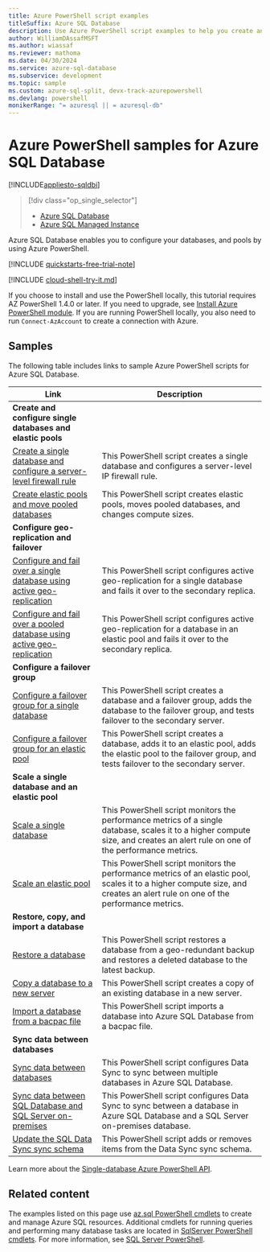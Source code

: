 ```yaml
---
title: Azure PowerShell script examples
titleSuffix: Azure SQL Database
description: Use Azure PowerShell script examples to help you create and manage Azure SQL Database resources.
author: WilliamDAssafMSFT
ms.author: wiassaf
ms.reviewer: mathoma
ms.date: 04/30/2024
ms.service: azure-sql-database
ms.subservice: development
ms.topic: sample
ms.custom: azure-sql-split, devx-track-azurepowershell
ms.devlang: powershell
monikerRange: "= azuresql || = azuresql-db"
---
```


# Azure PowerShell samples for Azure SQL Database 

[!INCLUDE[appliesto-sqldbi](../includes/appliesto-sqldb.md)]

> [!div class="op_single_selector"]
> * [Azure SQL Database](powershell-script-content-guide.md?view=azuresql&preserve-view=true)
> * [Azure SQL Managed Instance](../managed-instance/powershell-script-content-guide.md?view=azuresql&preserve-view=true)

Azure SQL Database enables you to configure your databases, and pools by using Azure PowerShell.

[!INCLUDE [quickstarts-free-trial-note](../includes/quickstarts-free-trial-note.md)]

[!INCLUDE [cloud-shell-try-it.md](../includes/cloud-shell-try-it.md)]

If you choose to install and use the PowerShell locally, this tutorial requires AZ PowerShell 1.4.0 or later. If you need to upgrade, see [Install Azure PowerShell module](/powershell/azure/install-az-ps). If you are running PowerShell locally, you also need to run `Connect-AzAccount` to create a connection with Azure.

## Samples

The following table includes links to sample Azure PowerShell scripts for Azure SQL Database.

|Link|Description|
|---|---|
|**Create and configure single databases and elastic pools**||
| [Create a single database and configure a server-level firewall rule](scripts/create-and-configure-database-powershell.md) | This PowerShell script creates a single database and configures a server-level IP firewall rule. |
| [Create elastic pools and move pooled databases](scripts/move-database-between-elastic-pools-powershell.md) | This PowerShell script creates elastic pools, moves pooled databases, and changes compute sizes.|
|**Configure geo-replication and failover**||
| [Configure and fail over a single database using active geo-replication](scripts/setup-geodr-and-failover-database-powershell.md)| This PowerShell script configures active geo-replication for a single database and fails it over to the secondary replica. |
| [Configure and fail over a pooled database using active geo-replication](scripts/setup-geodr-and-failover-elastic-pool-powershell.md)| This PowerShell script configures active geo-replication for a database in an elastic pool and fails it over to the secondary replica. |
|**Configure a failover group**||
| [Configure a failover group for a single database](scripts/add-database-to-failover-group-powershell.md) | This PowerShell script creates a database and a failover group, adds the database to the failover group, and tests failover to the secondary server. |
| [Configure a failover group for an elastic pool](scripts/add-elastic-pool-to-failover-group-powershell.md) | This PowerShell script creates a database, adds it to an elastic pool, adds the elastic pool to the failover group, and tests failover to the secondary server. |
|**Scale a single database and an elastic pool**||
| [Scale a single database](scripts/monitor-and-scale-database-powershell.md) | This PowerShell script monitors the performance metrics of a single database, scales it to a higher compute size, and creates an alert rule on one of the performance metrics. |
| [Scale an elastic pool](scripts/monitor-and-scale-pool-powershell.md) | This PowerShell script monitors the performance metrics of an elastic pool, scales it to a higher compute size, and creates an alert rule on one of the performance metrics. |
| **Restore, copy, and import a database**||
| [Restore a database](scripts/restore-database-powershell.md)| This PowerShell script restores a database from a geo-redundant backup and restores a deleted database to the latest backup. |
| [Copy a database to a new server](scripts/copy-database-to-new-server-powershell.md)| This PowerShell script creates a copy of an existing database in a new server. |
| [Import a database from a bacpac file](scripts/import-from-bacpac-powershell.md)| This PowerShell script imports a database into Azure SQL Database from a bacpac file. |
| **Sync data between databases**||
| [Sync data between databases](scripts/sql-data-sync-sync-data-between-sql-databases.md) | This PowerShell script configures Data Sync to sync between multiple databases in Azure SQL Database. |
| [Sync data between SQL Database and SQL Server on-premises](scripts/sql-data-sync-sync-data-between-azure-onprem.md) | This PowerShell script configures Data Sync to sync between a database in Azure SQL Database and a SQL Server on-premises database. |
| [Update the SQL Data Sync sync schema](scripts/update-sync-schema-in-sync-group.md) | This PowerShell script adds or removes items from the Data Sync sync schema. |

Learn more about the [Single-database Azure PowerShell API](single-database-manage.md#powershell).


## Related content

The examples listed on this page use [az.sql PowerShell cmdlets](/powershell/module/az.sql/) to create and manage Azure SQL resources. Additional cmdlets for running queries and performing many database tasks are located in [SqlServer PowerShell cmdlets](/powershell/module/sqlserver/). For more information, see [SQL Server PowerShell](/sql/powershell/sql-server-powershell/).
